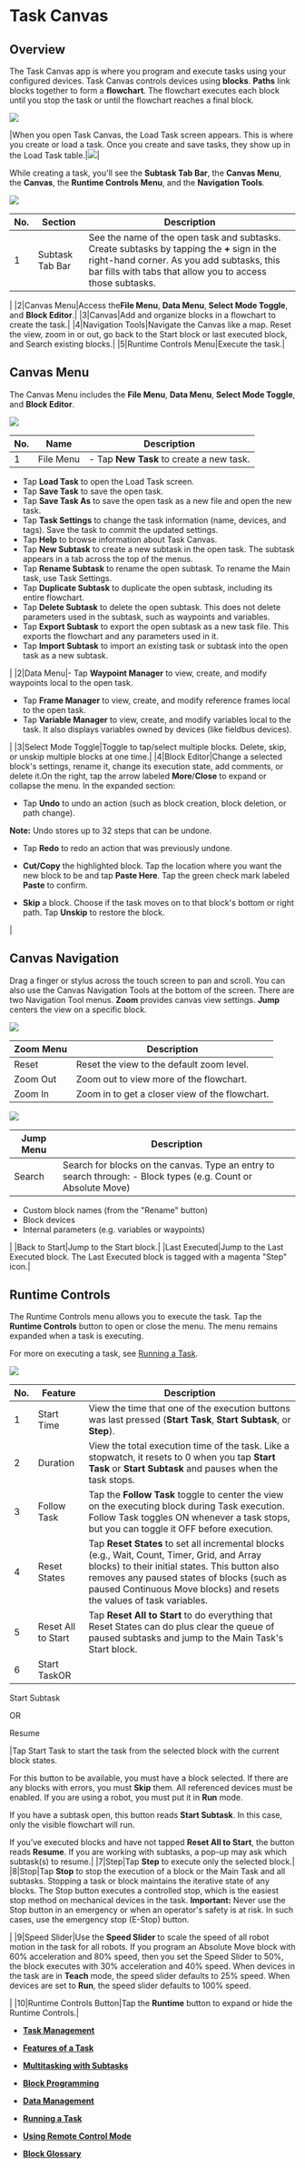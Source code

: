 # Task Canvas

## Overview

The Task Canvas app is where you program and execute tasks using your configured devices. Task Canvas controls devices using **blocks**. **Paths** link blocks together to form a **flowchart**. The flowchart executes each block until you stop the task or until the flowchart reaches a final block.

![](../Images/TaskCanvas/TaskCanvas-Icon.png)

|When you open Task Canvas, the Load Task screen appears. This is where you create or load a task. Once you create and save tasks, they show up in the Load Task table.|![](../Images/TaskCanvas/LoadTask-Select.png)|

While creating a task, you'll see the **Subtask Tab Bar**, the **Canvas Menu**, the **Canvas**, the **Runtime Controls Menu**, and the **Navigation Tools**.

![](../Images/TaskCanvas/Canvas-Callouts.png)

|No.|Section|Description|
|---|-------|-----------|
|1|Subtask Tab Bar|See the name of the open task and subtasks. Create subtasks by tapping the **+** sign in the right-hand corner. As you add subtasks, this bar fills with tabs that allow you to access those subtasks.

|
|2|Canvas Menu|Access the**File Menu**, **Data Menu**, **Select Mode Toggle**, and **Block Editor**.|
|3|Canvas|Add and organize blocks in a flowchart to create the task.|
|4|Navigation Tools|Navigate the Canvas like a map. Reset the view, zoom in or out, go back to the Start block or last executed block, and Search existing blocks.|
|5|Runtime Controls Menu|Execute the task.|

## Canvas Menu

The Canvas Menu includes the **File Menu**, **Data Menu**, **Select Mode Toggle**, and **Block Editor**.

![](../Images/TaskCanvas/Canvas-BlockEditorMenu-Callouts.png)

|No.|Name|Description|
|---|----|-----------|
|1|File Menu|-   Tap **New Task** to create a new task.
-   Tap **Load Task** to open the Load Task screen.
-   Tap **Save Task** to save the open task.
-   Tap **Save Task As** to save the open task as a new file and open the new task.
-   Tap **Task Settings** to change the task information \(name, devices, and tags\). Save the task to commit the updated settings.
-   Tap **Help** to browse information about Task Canvas.
-   Tap **New Subtask** to create a new subtask in the open task. The subtask appears in a tab across the top of the menus.
-   Tap **Rename Subtask** to rename the open subtask. To rename the Main task, use Task Settings.
-   Tap **Duplicate Subtask** to duplicate the open subtask, including its entire flowchart.
-   Tap **Delete Subtask** to delete the open subtask. This does not delete parameters used in the subtask, such as waypoints and variables.
-   Tap **Export Subtask** to export the open subtask as a new task file. This exports the flowchart and any parameters used in it.
-   Tap **Import Subtask** to import an existing task or subtask into the open task as a new subtask.

|
|2|Data Menu|-   Tap **Waypoint Manager** to view, create, and modify waypoints local to the open task.
-   Tap **Frame Manager** to view, create, and modify reference frames local to the open task.
-   Tap **Variable Manager** to view, create, and modify variables local to the task. It also displays variables owned by devices \(like fieldbus devices\).

|
|3|Select Mode Toggle|Toggle to tap/select multiple blocks. Delete, skip, or unskip multiple blocks at one time.|
|4|Block Editor|Change a selected block's settings, rename it, change its execution state, add comments, or delete it.On the right, tap the arrow labeled **More**/**Close** to expand or collapse the menu. In the expanded section:

-   Tap **Undo** to undo an action \(such as block creation, block deletion, or path change\).


**Note:** Undo stores up to 32 steps that can be undone.

-   Tap **Redo** to redo an action that was previously undone.

-   **Cut/Copy** the highlighted block. Tap the location where you want the new block to be and tap **Paste Here**. Tap the green check mark labeled **Paste** to confirm.

-   **Skip** a block. Choose if the task moves on to that block's bottom or right path. Tap **Unskip** to restore the block.


|

## Canvas Navigation

Drag a finger or stylus across the touch screen to pan and scroll. You can also use the Canvas Navigation Tools at the bottom of the screen. There are two Navigation Tool menus. **Zoom** provides canvas view settings. **Jump** centers the view on a specific block.

![](../Images/TaskCanvas/NavigationMenu-Zoom.png)

|Zoom Menu|Description|
|---------|-----------|
|Reset|Reset the view to the default zoom level.|
|Zoom Out|Zoom out to view more of the flowchart.|
|Zoom In|Zoom in to get a closer view of the flowchart.|

![](../Images/TaskCanvas/NavigationMenu-Jump.png)

|Jump Menu|Description|
|---------|-----------|
|Search|Search for blocks on the canvas. Type an entry to search through: -   Block types \(e.g. Count or Absolute Move\)
-   Custom block names \(from the "Rename" button\)
-   Block devices
-   Internal parameters \(e.g. variables or waypoints\)

|
|Back to Start|Jump to the Start block.|
|Last Executed|Jump to the Last Executed block. The Last Executed block is tagged with a magenta "Step" icon.|

## Runtime Controls

The Runtime Controls menu allows you to execute the task. Tap the **Runtime Controls** button to open or close the menu. The menu remains expanded when a task is executing.

For more on executing a task, see [Running a Task](RunningATask.md).

![](../Images/TaskCanvas/RuntimeControls-Callouts.png)

|No.|Feature|Description|
|---|-------|-----------|
|1|Start Time|View the time that one of the execution buttons was last pressed \(**Start Task**, **Start Subtask**, or **Step**\).|
|2|Duration|View the total execution time of the task. Like a stopwatch, it resets to 0 when you tap **Start Task** or **Start Subtask** and pauses when the task stops.|
|3|Follow Task|Tap the **Follow Task** toggle to center the view on the executing block during Task execution. Follow Task toggles ON whenever a task stops, but you can toggle it OFF before execution.|
|4|Reset States|Tap **Reset States** to set all incremental blocks \(e.g., Wait, Count, Timer, Grid, and Array blocks\) to their initial states. This button also removes any paused states of blocks \(such as paused Continuous Move blocks\) and resets the values of task variables.|
|5|Reset All to Start|Tap **Reset All to Start** to do everything that Reset States can do plus clear the queue of paused subtasks and jump to the Main Task's Start block.|
|6|Start TaskOR

Start Subtask

OR

Resume

|Tap Start Task to start the task from the selected block with the current block states.

For this button to be available, you must have a block selected. If there are any blocks with errors, you must **Skip** them. All referenced devices must be enabled. If you are using a robot, you must put it in **Run** mode.

If you have a subtask open, this button reads **Start Subtask**. In this case, only the visible flowchart will run.

If you’ve executed blocks and have not tapped **Reset All to Start**, the button reads **Resume**. If you are working with subtasks, a pop-up may ask which subtask\(s\) to resume.|
|7|Step|Tap **Step** to execute only the selected block.|
|8|Stop|Tap **Stop** to stop the execution of a block or the Main Task and all subtasks. Stopping a task or block maintains the iterative state of any blocks. The Stop button executes a controlled stop, which is the easiest stop method on mechanical devices in the task. **Important:** Never use the Stop button in an emergency or when an operator's safety is at risk. In such cases, use the emergency stop \(E-Stop\) button.

|
|9|Speed Slider|Use the **Speed Slider** to scale the speed of all robot motion in the task for all robots. If you program an Absolute Move block with 60% acceleration and 80% speed, then you set the Speed Slider to 50%, the block executes with 30% acceleration and 40% speed. When devices in the task are in **Teach** mode, the speed slider defaults to 25% speed. When devices are set to **Run**, the speed slider defaults to 100% speed.

|
|10|Runtime Controls Button|Tap the **Runtime** button to expand or hide the Runtime Controls.|

-   **[Task Management](../TaskCanvas/TaskManagement.md)**  

-   **[Features of a Task](../TaskCanvas/FeaturesOfATask.md)**  

-   **[Multitasking with Subtasks](../TaskCanvas/MultitaskingWithSubtasks.md)**  

-   **[Block Programming](../TaskCanvas/BlockProgramming.md)**  

-   **[Data Management](../TaskCanvas/DataManagement.md)**  

-   **[Running a Task](../TaskCanvas/RunningATask.md)**  

-   **[Using Remote Control Mode](../TaskCanvas/UsingRemoteControlMode.md)**  

-   **[Block Glossary](../TaskCanvasBlockGlossary/BlockGlossaryOverview.md)**  


